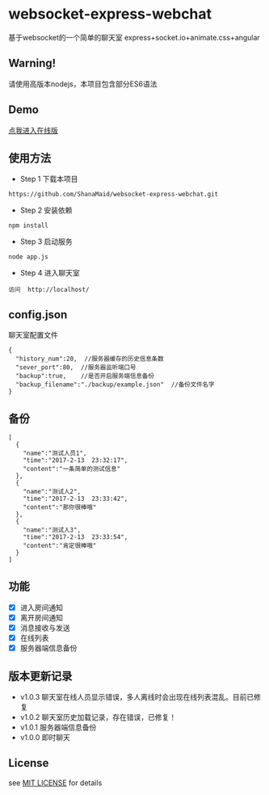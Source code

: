 # websocket-express-webchat
基于websocket的一个简单的聊天室
express+socket.io+animate.css+angular

## Warning!
请使用高版本nodejs，本项目包含部分ES6语法

## Demo
[点我进入在线版](http://webchat.shanalab.top/)

## 使用方法
* Step 1 下载本项目
```
https://github.com/ShanaMaid/websocket-express-webchat.git
```

* Step 2 安装依赖
```
npm install 
```

* Step 3 启动服务
```
node app.js
```

* Step 4 进入聊天室
```
访问  http://localhost/
```

## config.json
聊天室配置文件
```
{
  "history_num":20,  //服务器缓存的历史信息条数
  "sever_port":80,	//服务器监听端口号
  "backup":true,    //是否开启服务端信息备份
  "backup_filename":"./backup/example.json"  //备份文件名字
}
```

## 备份
```
[
  {
    "name":"测试人员1",
    "time":"2017-2-13  23:32:17",
    "content":"一条简单的测试信息"
  },
  {
    "name":"测试人2",
    "time":"2017-2-13  23:33:42",
    "content":"那你很棒哦"
  },
  {
    "name":"测试人3",
    "time":"2017-2-13  23:33:54",
    "content":"肯定很棒哦"
  }
]
```

## 功能
- [x] 进入房间通知
- [x] 离开房间通知
- [x] 消息接收与发送
- [x] 在线列表
- [x] 服务器端信息备份

## 版本更新记录
* v1.0.3 聊天室在线人员显示错误，多人离线时会出现在线列表混乱。目前已修复
* v1.0.2 聊天室历史加载记录，存在错误，已修复！
* v1.0.1 服务器端信息备份
* v1.0.0 即时聊天 

## License
see [MIT LICENSE](./LICENSE) for details

